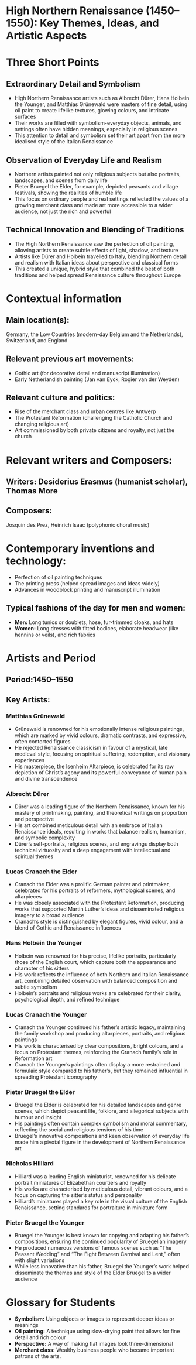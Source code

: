 # High Northern Renaissance (1450–1550): Key Themes, Ideas, and Artistic Aspects
# Three Short Points
## Extraordinary Detail and Symbolism
- High Northern Renaissance artists such as Albrecht Dürer, Hans Holbein the Younger, and Matthias Grünewald were masters of fine detail, using oil paint to create lifelike textures, glowing colours, and intricate surfaces
- Their works are filled with symbolism-everyday objects, animals, and settings often have hidden meanings, especially in religious scenes
- This attention to detail and symbolism set their art apart from the more idealised style of the Italian Renaissance
## Observation of Everyday Life and Realism
- Northern artists painted not only religious subjects but also portraits, landscapes, and scenes from daily life
- Pieter Bruegel the Elder, for example, depicted peasants and village festivals, showing the realities of humble life
- This focus on ordinary people and real settings reflected the values of a growing merchant class and made art more accessible to a wider audience, not just the rich and powerful
## Technical Innovation and Blending of Traditions
- The High Northern Renaissance saw the perfection of oil painting, allowing artists to create subtle effects of light, shadow, and texture
- Artists like Dürer and Holbein travelled to Italy, blending Northern detail and realism with Italian ideas about perspective and classical forms
- This created a unique, hybrid style that combined the best of both traditions and helped spread Renaissance culture throughout Europe
# Contextual information
## Main location(s):
Germany, the Low Countries (modern-day Belgium and the Netherlands), Switzerland, and England
## Relevant previous art movements:
- Gothic art (for decorative detail and manuscript illumination)
- Early Netherlandish painting (Jan van Eyck, Rogier van der Weyden)
## Relevant culture and politics:
- Rise of the merchant class and urban centres like Antwerp
- The Protestant Reformation (challenging the Catholic Church and changing religious art)
- Art commissioned by both private citizens and royalty, not just the church
# Relevant writers and Composers:
## Writers: Desiderius Erasmus (humanist scholar), Thomas More
## Composers:
 Josquin des Prez, Heinrich Isaac (polyphonic choral music)
# Contemporary inventions and technology:
- Perfection of oil painting techniques
- The printing press (helped spread images and ideas widely)
- Advances in woodblock printing and manuscript illumination
## Typical fashions of the day for men and women:
- **Men:** Long tunics or doublets, hose, fur-trimmed cloaks, and hats
- **Women:**  Long dresses with fitted bodices, elaborate headwear (like hennins or veils), and rich fabrics
# Artists and Period
## Period:1450–1550
## Key Artists:
### Matthias Grünewald
- Grünewald is renowned for his emotionally intense religious paintings, which are marked by vivid colours, dramatic contrasts, and expressive, often contorted figures
- He rejected Renaissance classicism in favour of a mystical, late medieval style, focusing on spiritual suffering, redemption, and visionary experiences
- His masterpiece, the Isenheim Altarpiece, is celebrated for its raw depiction of Christ’s agony and its powerful conveyance of human pain and divine transcendence
### Albrecht Dürer
- Dürer was a leading figure of the Northern Renaissance, known for his mastery of printmaking, painting, and theoretical writings on proportion and perspective
- His art combined meticulous detail with an embrace of Italian Renaissance ideals, resulting in works that balance realism, humanism, and symbolic complexity
- Dürer’s self-portraits, religious scenes, and engravings display both technical virtuosity and a deep engagement with intellectual and spiritual themes
### Lucas Cranach the Elder
- Cranach the Elder was a prolific German painter and printmaker, celebrated for his portraits of reformers, mythological scenes, and altarpieces
- He was closely associated with the Protestant Reformation, producing works that supported Martin Luther’s ideas and disseminated religious imagery to a broad audience
- Cranach’s style is distinguished by elegant figures, vivid colour, and a blend of Gothic and Renaissance influences
### Hans Holbein the Younger
- Holbein was renowned for his precise, lifelike portraits, particularly those of the English court, which capture both the appearance and character of his sitters
- His work reflects the influence of both Northern and Italian Renaissance art, combining detailed observation with balanced composition and subtle symbolism
- Holbein’s portraits and religious works are celebrated for their clarity, psychological depth, and refined technique
### Lucas Cranach the Younger
- Cranach the Younger continued his father’s artistic legacy, maintaining the family workshop and producing altarpieces, portraits, and religious paintings
- His work is characterised by clear compositions, bright colours, and a focus on Protestant themes, reinforcing the Cranach family’s role in Reformation art
- Cranach the Younger’s paintings often display a more restrained and formulaic style compared to his father’s, but they remained influential in spreading Protestant iconography
### Pieter Bruegel the Elder
- Bruegel the Elder is celebrated for his detailed landscapes and genre scenes, which depict peasant life, folklore, and allegorical subjects with humour and insight
- His paintings often contain complex symbolism and moral commentary, reflecting the social and religious tensions of his time
- Bruegel’s innovative compositions and keen observation of everyday life made him a pivotal figure in the development of Northern Renaissance art
### Nicholas Hilliard
- Hilliard was a leading English miniaturist, renowned for his delicate portrait miniatures of Elizabethan courtiers and royalty
- His works are characterised by meticulous detail, vibrant colours, and a focus on capturing the sitter’s status and personality
- Hilliard’s miniatures played a key role in the visual culture of the English Renaissance, setting standards for portraiture in miniature form
### Pieter Bruegel the Younger
- Bruegel the Younger is best known for copying and adapting his father’s compositions, ensuring the continued popularity of Bruegelian imagery
- He produced numerous versions of famous scenes such as “The Peasant Wedding” and “The Fight Between Carnival and Lent,” often with slight variations
- While less innovative than his father, Bruegel the Younger’s work helped disseminate the themes and style of the Elder Bruegel to a wider audience
# Glossary for Students
- **Symbolism:** Using objects or images to represent deeper ideas or meanings
- **Oil painting:** A technique using slow-drying paint that allows for fine detail and rich colour
- **Perspective:** A way of making flat images look three-dimensional
- **Merchant class:** Wealthy business people who became important patrons of the arts.